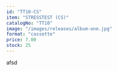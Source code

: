 ```yaml
---
id: "TT10-CS"
item: "STRESSTEST (CS)"
catalogNo: "TT10"
image: "/images/releases/album-one.jpg"
format: "cassette"
price: 7.00
stock: 25
---
```


afsd